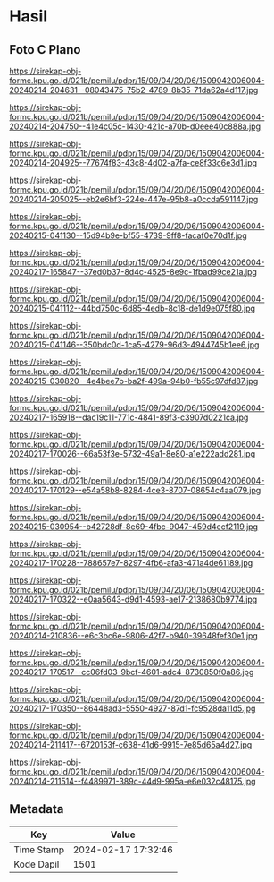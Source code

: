 # Hasil

## Foto C Plano

https://sirekap-obj-formc.kpu.go.id/021b/pemilu/pdpr/15/09/04/20/06/1509042006004-20240214-204631--08043475-75b2-4789-8b35-71da62a4d117.jpg

https://sirekap-obj-formc.kpu.go.id/021b/pemilu/pdpr/15/09/04/20/06/1509042006004-20240214-204750--41e4c05c-1430-421c-a70b-d0eee40c888a.jpg

https://sirekap-obj-formc.kpu.go.id/021b/pemilu/pdpr/15/09/04/20/06/1509042006004-20240214-204925--77674f83-43c8-4d02-a7fa-ce8f33c6e3d1.jpg

https://sirekap-obj-formc.kpu.go.id/021b/pemilu/pdpr/15/09/04/20/06/1509042006004-20240214-205025--eb2e6bf3-224e-447e-95b8-a0ccda591147.jpg

https://sirekap-obj-formc.kpu.go.id/021b/pemilu/pdpr/15/09/04/20/06/1509042006004-20240215-041130--15d94b9e-bf55-4739-9ff8-facaf0e70d1f.jpg

https://sirekap-obj-formc.kpu.go.id/021b/pemilu/pdpr/15/09/04/20/06/1509042006004-20240217-165847--37ed0b37-8d4c-4525-8e9c-1fbad99ce21a.jpg

https://sirekap-obj-formc.kpu.go.id/021b/pemilu/pdpr/15/09/04/20/06/1509042006004-20240215-041112--44bd750c-6d85-4edb-8c18-de1d9e075f80.jpg

https://sirekap-obj-formc.kpu.go.id/021b/pemilu/pdpr/15/09/04/20/06/1509042006004-20240215-041146--350bdc0d-1ca5-4279-96d3-4944745b1ee6.jpg

https://sirekap-obj-formc.kpu.go.id/021b/pemilu/pdpr/15/09/04/20/06/1509042006004-20240215-030820--4e4bee7b-ba2f-499a-94b0-fb55c97dfd87.jpg

https://sirekap-obj-formc.kpu.go.id/021b/pemilu/pdpr/15/09/04/20/06/1509042006004-20240217-165918--dac19c11-771c-4841-89f3-c3907d0221ca.jpg

https://sirekap-obj-formc.kpu.go.id/021b/pemilu/pdpr/15/09/04/20/06/1509042006004-20240217-170026--66a53f3e-5732-49a1-8e80-a1e222add281.jpg

https://sirekap-obj-formc.kpu.go.id/021b/pemilu/pdpr/15/09/04/20/06/1509042006004-20240217-170129--e54a58b8-8284-4ce3-8707-08654c4aa079.jpg

https://sirekap-obj-formc.kpu.go.id/021b/pemilu/pdpr/15/09/04/20/06/1509042006004-20240215-030954--b42728df-8e69-4fbc-9047-459d4ecf2119.jpg

https://sirekap-obj-formc.kpu.go.id/021b/pemilu/pdpr/15/09/04/20/06/1509042006004-20240217-170228--788657e7-8297-4fb6-afa3-471a4de61189.jpg

https://sirekap-obj-formc.kpu.go.id/021b/pemilu/pdpr/15/09/04/20/06/1509042006004-20240217-170322--e0aa5643-d9d1-4593-ae17-2138680b9774.jpg

https://sirekap-obj-formc.kpu.go.id/021b/pemilu/pdpr/15/09/04/20/06/1509042006004-20240214-210836--e6c3bc6e-9806-42f7-b940-39648fef30e1.jpg

https://sirekap-obj-formc.kpu.go.id/021b/pemilu/pdpr/15/09/04/20/06/1509042006004-20240217-170517--cc06fd03-9bcf-4601-adc4-8730850f0a86.jpg

https://sirekap-obj-formc.kpu.go.id/021b/pemilu/pdpr/15/09/04/20/06/1509042006004-20240217-170350--86448ad3-5550-4927-87d1-fc9528da11d5.jpg

https://sirekap-obj-formc.kpu.go.id/021b/pemilu/pdpr/15/09/04/20/06/1509042006004-20240214-211417--6720153f-c638-41d6-9915-7e85d65a4d27.jpg

https://sirekap-obj-formc.kpu.go.id/021b/pemilu/pdpr/15/09/04/20/06/1509042006004-20240214-211514--f4489971-389c-44d9-995a-e6e032c48175.jpg


## Metadata

| Key        | Value               |
| ---------- | ------------------- |
| Time Stamp | 2024-02-17 17:32:46 |
| Kode Dapil | 1501                |



